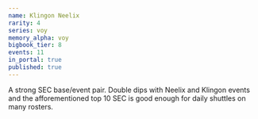 ```yaml
---
name: Klingon Neelix
rarity: 4
series: voy
memory_alpha: voy
bigbook_tier: 8
events: 11
in_portal: true
published: true
---
```


A strong SEC base/event pair. Double dips with Neelix and Klingon events and the afforementioned top 10 SEC is good enough for daily shuttles on many rosters.

